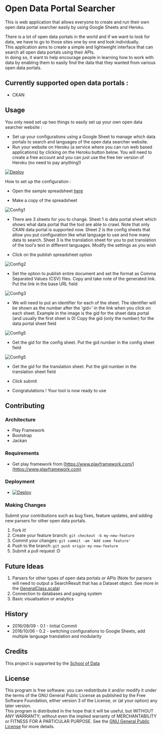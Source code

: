 # Open Data Portal Searcher

This is web application that allows everyone to create and run their own open data portal searcher easily by using Google Sheets and Heroku.  
  
There is a lot of open data portals in the world and if we want to look for data, we have to go to those sites one by one and look individually.  
This application aims to create a simple and lightweight interface that can search all open data portals using their APIs.  
In doing so, it want to help encourage people in learning how to work with data by enabling them to easily find the data that they wanted from various open data portals.  

## Currently supported open data portals :
- CKAN

## Usage

You only need set up two things to easily set up your own open data searcher website :
- Set up your configurations using a Google Sheet to manage which data portals to search and languages of the open data searcher website.
- Run your website on Heroku (a service where you can run web based applications) by clicking on the Heroku button below. You will need to create a free account and you can just use the free tier version of Heroku (no need to pay anything!) 

[![Deploy](https://www.herokucdn.com/deploy/button.svg)](https://heroku.com/deploy)


How to set up the configuration :

- Open the sample spreadsheet [here](https://docs.google.com/spreadsheets/d/1zNaURLb8kMeia0T5ywGPPAfrvQuaq6qgGpX1VNdzBGE)  

- Make a copy of the spreadsheet   

![Config1](public/images/config1.png?raw=true)  

- There are 3 sheets for you to change. Sheet 1 is data portal sheet which shows what data portal that the tool are able to crawl. Note that only CKAN data portal is supported now. Sheet 2 is the config sheets that allow you put configuration like what language to use and how many data to search. Sheet 3 is the translation sheet for you to put translation of the tool's text in different languages. Modify the settings as you wish  

- Click on the publish spreadsheet option   

![Config2](public/images/config2.png?raw=true)  

- Set the option to publish entire document and set the format as Comma Separated Values (CSV) files. Copy and take note of the generated link. Put the link in the base URL field   

![Config3](public/images/config3.png?raw=true)  

- We will need to put an identifier for each of the sheet. The identifier will be shown as the number after the 'gid=' in the link when you click on each sheet. Example in the image is the gid for the sheet data portal (and usually the first sheet is 0) Copy the gid (only the number) for the data portal sheet field  

![Config5](public/images/config4.png?raw=true)  

- Get the gid for the config sheet. Put the gid number in the config sheet field   

![Config5](public/images/config5.png?raw=true)  

- Get the gid for the translation sheet. Put the gid number in the translation sheet field  

- Click submit  

- Congratulations ! Your tool is now ready to use  

## Contributing

### Architecture

- Play Framework
- Bootstrap
- Jackan

### Requirements  

- Get play framework from [https://www.playframework.com/](https://www.playframework.com)

### Deployment

- [![Deploy](https://www.herokucdn.com/deploy/button.svg)](https://heroku.com/deploy)

### Making Changes

Submit your contributions such as bug fixes, feature updates, and adding new parsers for other open data portals.

1. Fork it!
2. Create your feature branch: `git checkout -b my-new-feature`
3. Commit your changes: `git commit -am 'Add some feature'`
4. Push to the branch: `git push origin my-new-feature`
5. Submit a pull request :D

## Future Ideas

1. Parsers for other types of open data portals or APIs (Note for parsers will need to output a SearchResult that has a Dataset object. See more in the [GeneralClass.scala](blob/master/app/model/GeneralClass.scala))
2. Connection to databases and paging system
3. Basic visualisation or analytics

## History

- 2016/08/09 - 0.1 - Initial Commit
- 2016/10/06 - 0.2 - switching configurations to Google Sheets, add multiple language translation and modularity

## Credits

This project is supported by the [School of Data](http://schoolofdata.org)

## License

This program is free software: you can redistribute it and/or modify it under the terms of the GNU General Public License as published by the Free Software Foundation, either version 3 of the License, or (at your option) any later version.  
This program is distributed in the hope that it will be useful, but WITHOUT ANY WARRANTY; without even the implied warranty of MERCHANTABILITY or FITNESS FOR A PARTICULAR PURPOSE.  See the [GNU General Public License](http://www.gnu.org/licenses/) for more details.
